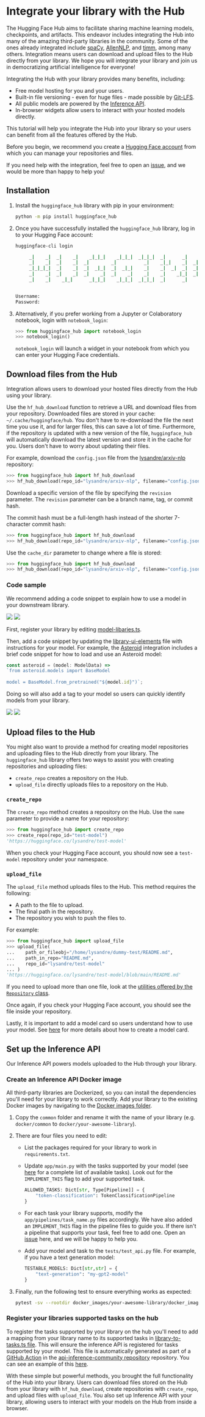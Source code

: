 # Integrate your library with the Hub

The Hugging Face Hub aims to facilitate sharing machine learning models, checkpoints, and artifacts. This endeavor includes integrating the Hub into many of the amazing third-party libraries in the community. Some of the ones already integrated include [spaCy](https://spacy.io/usage/projects#huggingface_hub), [AllenNLP](https://allennlp.org/), and [timm](https://rwightman.github.io/pytorch-image-models/), among many others. Integration means users can download and upload files to the Hub directly from your library. We hope you will integrate your library and join us in democratizing artificial intelligence for everyone!

Integrating the Hub with your library provides many benefits, including:

- Free model hosting for you and your users.
- Built-in file versioning - even for huge files - made possible by [Git-LFS](https://git-lfs.github.com/).
- All public models are powered by the [Inference API](https://huggingface.co/docs/api-inference/index).
- In-browser widgets allow users to interact with your hosted models directly.

This tutorial will help you integrate the Hub into your library so your users can benefit from all the features offered by the Hub.

Before you begin, we recommend you create a [Hugging Face account](https://huggingface.co/join) from which you can manage your repositories and files. 

If you need help with the integration, feel free to open an [issue](https://github.com/huggingface/huggingface_hub/issues/new/choose), and we would be more than happy to help you!

## Installation

1. Install the `huggingface_hub` library with pip in your environment:

   ```bash
   python -m pip install huggingface_hub
   ```

2. Once you have successfully installed the `huggingface_hub` library, log in to your Hugging Face account:

   ```bash
   huggingface-cli login
   ```

   ```bash
        _|    _|  _|    _|    _|_|_|    _|_|_|  _|_|_|  _|      _|    _|_|_|      _|_|_|_|    _|_|      _|_|_|  _|_|_|_|
        _|    _|  _|    _|  _|        _|          _|    _|_|    _|  _|            _|        _|    _|  _|        _|
        _|_|_|_|  _|    _|  _|  _|_|  _|  _|_|    _|    _|  _|  _|  _|  _|_|      _|_|_|    _|_|_|_|  _|        _|_|_|
        _|    _|  _|    _|  _|    _|  _|    _|    _|    _|    _|_|  _|    _|      _|        _|    _|  _|        _|
        _|    _|    _|_|      _|_|_|    _|_|_|  _|_|_|  _|      _|    _|_|_|      _|        _|    _|    _|_|_|  _|_|_|_|

        
   Username: 
   Password:
   ```

3. Alternatively, if you prefer working from a Jupyter or Colaboratory notebook, login with `notebook_login`:

   ```python
   >>> from huggingface_hub import notebook_login
   >>> notebook_login()
   ```

   `notebook_login` will launch a widget in your notebook from which you can enter your Hugging Face credentials.

## Download files from the Hub

Integration allows users to download your hosted files directly from the Hub using your library. 

Use the `hf_hub_download` function to retrieve a URL and download files from your repository. Downloaded files are stored in your cache: `~/.cache/huggingface/hub`. You don't have to re-download the file the next time you use it, and for larger files, this can save a lot of time. Furthermore, if the repository is updated with a new version of the file, `huggingface_hub` will automatically download the latest version and store it in the cache for you. Users don't have to worry about updating their files.

For example, download the `config.json` file from the [lysandre/arxiv-nlp](https://huggingface.co/lysandre/arxiv-nlp) repository:

```python
>>> from huggingface_hub import hf_hub_download
>>> hf_hub_download(repo_id="lysandre/arxiv-nlp", filename="config.json")
```

Download a specific version of the file by specifying the `revision` parameter. The `revision` parameter can be a branch name, tag, or commit hash. 

The commit hash must be a full-length hash instead of the shorter 7-character commit hash:

```python
>>> from huggingface_hub import hf_hub_download
>>> hf_hub_download(repo_id="lysandre/arxiv-nlp", filename="config.json", revision="877b84a8f93f2d619faa2a6e514a32beef88ab0a")
```

Use the `cache_dir` parameter to change where a file is stored:

```python
>>> from huggingface_hub import hf_hub_download
>>> hf_hub_download(repo_id="lysandre/arxiv-nlp", filename="config.json", cache_dir="/home/lysandre/test")
```

### Code sample

We recommend adding a code snippet to explain how to use a model in your downstream library. 

<div class="flex justify-center">
<img class="block dark:hidden" src="https://huggingface.co/datasets/huggingface/documentation-images/resolve/main/hub/code_snippet.png"/>
<img class="hidden dark:block" src="https://huggingface.co/datasets/huggingface/documentation-images/resolve/main/hub/code_snippet-dark.png"/>
</div>

First, register your library by editing [model-libaries.ts](https://github.com/huggingface/huggingface.js/blob/main/packages/tasks/src/model-libraries.ts).

Then, add a code snippet by updating the [library-ui-elements](https://github.com/huggingface/huggingface.js/blob/main/packages/tasks/src/library-ui-elements.ts) file with instructions for your model. For example, the [Asteroid](https://huggingface.co/asteroid-team) integration includes a brief code snippet for how to load and use an Asteroid model:

```typescript
const asteroid = (model: ModelData) =>
`from asteroid.models import BaseModel
  
model = BaseModel.from_pretrained("${model.id}")`;
```

Doing so will also add a tag to your model so users can quickly identify models from your library.

<div class="flex justify-center">
<img class="block dark:hidden" src="https://huggingface.co/datasets/huggingface/documentation-images/resolve/main/hub/libraries-tags.png"/>
<img class="hidden dark:block" src="https://huggingface.co/datasets/huggingface/documentation-images/resolve/main/hub/libraries-tags-dark.png"/>
</div>

## Upload files to the Hub

You might also want to provide a method for creating model repositories and uploading files to the Hub directly from your library. The `huggingface_hub` library offers two ways to assist you with creating repositories and uploading files:

- `create_repo` creates a repository on the Hub.
- `upload_file` directly uploads files to a repository on the Hub.

### `create_repo`

The `create_repo` method creates a repository on the Hub. Use the `name` parameter to provide a name for your repository:

```python
>>> from huggingface_hub import create_repo
>>> create_repo(repo_id="test-model")
'https://huggingface.co/lysandre/test-model'
```

When you check your Hugging Face account, you should now see a `test-model` repository under your namespace.

### `upload_file`

The `upload_file` method uploads files to the Hub. This method requires the following:

- A path to the file to upload.
- The final path in the repository.
- The repository you wish to push the files to.

For example:

```python
>>> from huggingface_hub import upload_file
>>> upload_file(
...    path_or_fileobj="/home/lysandre/dummy-test/README.md", 
...    path_in_repo="README.md", 
...    repo_id="lysandre/test-model"
... )
'https://huggingface.co/lysandre/test-model/blob/main/README.md'
```

If you need to upload more than one file, look at the [utilities offered by the `Repository` class](https://huggingface.co/docs/huggingface_hub/package_reference/repository).

Once again, if you check your Hugging Face account, you should see the file inside your repository.

Lastly, it is important to add a model card so users understand how to use your model. See [here](./model-cards) for more details about how to create a model card.

## Set up the Inference API

Our Inference API powers models uploaded to the Hub through your library.

### Create an Inference API Docker image 

All third-party libraries are Dockerized, so you can install the dependencies you'll need for your library to work correctly. Add your library to the existing Docker images by navigating to the [Docker images folder](https://github.com/huggingface/api-inference-community/tree/main/docker_images).

1. Copy the `common` folder and rename it with the name of your library (e.g. `docker/common` to `docker/your-awesome-library`).
2. There are four files you need to edit:
    * List the packages required for your library to work in `requirements.txt`.
    * Update `app/main.py` with the tasks supported by your model (see [here](https://github.com/huggingface/api-inference-community) for a complete list of available tasks). Look out for the `IMPLEMENT_THIS` flag to add your supported task.

       ```python
       ALLOWED_TASKS: Dict[str, Type[Pipeline]] = {
           "token-classification": TokenClassificationPipeline
       }
       ```

    * For each task your library supports, modify the `app/pipelines/task_name.py` files accordingly. We have also added an `IMPLEMENT_THIS` flag in the pipeline files to guide you. If there isn't a pipeline that supports your task, feel free to add one. Open an [issue](https://github.com/huggingface/huggingface.js/issues/new) here, and we will be happy to help you.
    * Add your model and task to the `tests/test_api.py` file. For example, if you have a text generation model:

       ```python
       TESTABLE_MODELS: Dict[str,str] = {
           "text-generation": "my-gpt2-model"
       }
       ```
3. Finally, run the following test to ensure everything works as expected:

    ```bash
    pytest -sv --rootdir docker_images/your-awesome-library/docker_images/your-awesome-library/
    ```

### Register your libraries supported tasks on the hub

To register the tasks supported by your library on the hub you'll need to add a mapping from your library name to its supported tasks in [library-to-tasks.ts file](https://github.com/huggingface/huggingface.js/blob/main/packages/tasks/src/library-to-tasks.ts). This will ensure the inference API is registered for tasks supported by your model. This file is automatically generated as part of a [GitHub Action](https://github.com/huggingface/api-inference-community/actions/workflows/python-api-export-tasks.yaml) in the [
api-inference-community repository](https://github.com/huggingface/api-inference-community) repository. You can see an example of this [here](https://github.com/huggingface/api-inference-community/actions/runs/5126874210/jobs/9221890853#step:5:8).

With these simple but powerful methods, you brought the full functionality of the Hub into your library. Users can download files stored on the Hub from your library with `hf_hub_download`, create repositories with `create_repo`, and upload files with `upload_file`. You also set up Inference API with your library, allowing users to interact with your models on the Hub from inside a browser.
